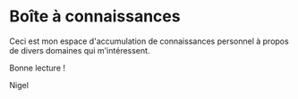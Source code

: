 # Boîte à connaissances

Ceci est mon espace d'accumulation de connaissances personnel à propos de divers domaines qui m'intéressent.

Bonne lecture !

Nigel
